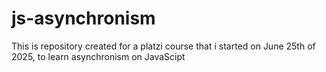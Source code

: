 # js-asynchronism
This is repository created for a platzi course that i started on June 25th of 2025, to learn asynchronism on JavaScipt
